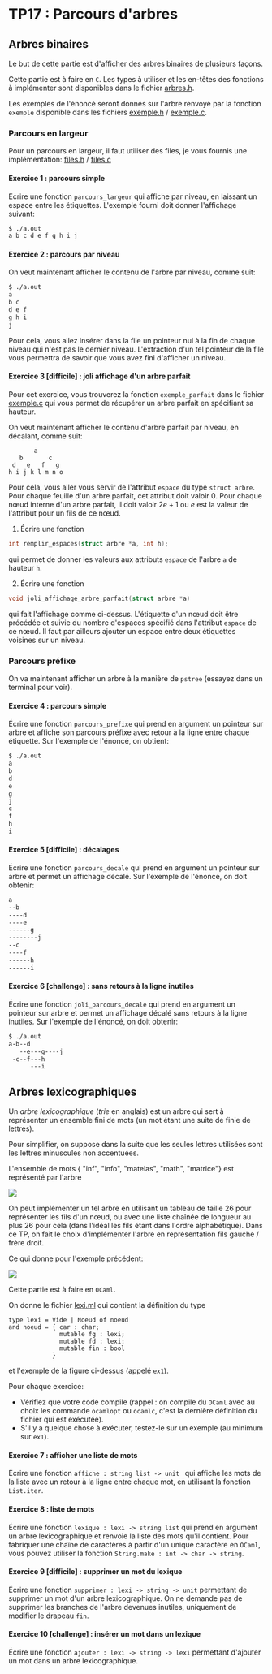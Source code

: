 TP17 : Parcours d'arbres
==

## Arbres binaires

Le but de cette partie est d'afficher des arbres binaires de plusieurs façons.

Cette partie est à faire en `C`. Les types à utiliser et les en-têtes des
fonctions à implémenter sont disponibles dans le fichier [arbres.h](code/arbres.h).

Les exemples de l'énoncé seront donnés sur l'arbre renvoyé par la
fonction `exemple` disponible dans les fichiers
[exemple.h](code/exemple.h) / [exemple.c](code/exemple.c).

### Parcours en largeur
Pour un parcours en largeur, il faut utiliser des files, je vous
fournis une implémentation: [files.h](code/files.h) / [files.c](code/files.c)

#### Exercice 1 : parcours simple
Écrire une fonction `parcours_largeur` qui affiche par niveau, en laissant
un espace entre les étiquettes. L'exemple fourni doit donner
l'affichage suivant:
```bash
$ ./a.out 
a b c d e f g h i j 
```

#### Exercice 2 : parcours par niveau
On veut maintenant afficher le contenu de l'arbre par niveau, comme
suit:
```bash
$ ./a.out
a 
b c 
d e f 
g h i 
j 
```
Pour cela, vous allez insérer dans la file un pointeur nul à la fin de
chaque niveau qui n'est pas le dernier niveau. L'extraction d'un tel
pointeur de la file vous permettra de savoir que vous avez fini
d'afficher un niveau.

#### Exercice 3 [difficile] : joli affichage d'un arbre parfait
Pour cet exercice, vous trouverez la fonction `exemple_parfait` dans
le fichier [exemple.c](code/exemple.c) qui vous permet de récupérer un
arbre parfait en spécifiant sa hauteur.

On veut maintenant afficher le contenu d'arbre parfait par niveau, en
décalant, comme suit:
```
       a        
   b       c    
 d   e   f   g  
h i j k l m n o 
```
Pour cela, vous aller vous servir de l'attribut `espace` du type
`struct arbre`. Pour chaque feuille d'un arbre parfait, cet attribut
doit valoir 0. Pour chaque nœud interne d'un arbre parfait, il doit
valoir $2e+1$ ou $e$ est la valeur de l'attribut pour un fils de ce
nœud.

1. Écrire une fonction
```C
int remplir_espaces(struct arbre *a, int h);
```
qui permet de donner les valeurs aux attributs `espace` de l'arbre `a`
de hauteur `h`.

2. Écrire une fonction
```C
void joli_affichage_arbre_parfait(struct arbre *a)
```
qui fait l'affichage comme ci-dessus. L'étiquette d'un nœud doit être
précédée et suivie du nombre d'espaces spécifié dans l'attribut
`espace` de ce nœud. Il faut par ailleurs ajouter un espace entre deux
étiquettes voisines sur un niveau.


### Parcours préfixe
On va maintenant afficher un arbre à la manière de `pstree` (essayez
dans un terminal pour voir).



#### Exercice 4 : parcours simple
Écrire une fonction `parcours_prefixe` qui prend en argument un
pointeur sur arbre et affiche son parcours préfixe avec retour à la
ligne entre chaque étiquette. Sur l'exemple de
l'énoncé, on obtient:
```bash
$ ./a.out 
a
b
d
e
g
j
c
f
h
i
```

#### Exercice 5  [difficile] : décalages
Écrire une fonction `parcours_decale` qui prend en argument un
pointeur sur arbre et permet un affichage décalé. Sur l'exemple de
l'énoncé, on doit obtenir:
```bash
a
--b
----d
----e
------g
--------j
--c
----f
------h
------i
```

#### Exercice 6  [challenge] : sans retours à la ligne inutiles
Écrire une fonction `joli_parcours_decale` qui prend en argument un
pointeur sur arbre et permet un affichage décalé sans retours à la
ligne inutiles. Sur l'exemple de
l'énoncé, on doit obtenir:
```bash
$ ./a.out 
a-b--d
   --e---g----j
 -c--f---h
      ---i
```

## Arbres lexicographiques

Un _arbre lexicographique_ (_trie_ en anglais) est un arbre qui sert à
représenter un ensemble fini de mots (un mot étant une suite de finie
de lettres).

Pour simplifier, on suppose dans la suite que les seules lettres
utilisées sont les lettres minuscules non accentuées.


L'ensemble de mots { "inf", "info", "matelas", "math", "matrice"} est représenté par l'arbre

![](img/lexique.png)

On peut implémenter un tel arbre en utilisant un tableau de taille 26
pour représenter les fils d'un nœud, ou avec une liste chaînée de
longueur au plus 26 pour cela (dans l'idéal les fils étant dans
l'ordre alphabétique). Dans ce TP, on fait le choix
d'implémenter l'arbre en représentation fils gauche / frère droit.

Ce qui donne pour l'exemple précédent:

![](img/lexi.png)

Cette partie est à faire en `OCaml`.

On donne le fichier [lexi.ml](code/lexi.ml) qui contient la définition
du type

```Caml
type lexi = Vide | Noeud of noeud
and noeud = { car : char;
              mutable fg : lexi;
              mutable fd : lexi;
              mutable fin : bool
            }
```

et l'exemple de la figure ci-dessus (appelé `ex1`).

Pour chaque exercice:
* Vérifiez que votre code compile (rappel : on compile du `OCaml` avec
  au choix les commande `ocamlopt` ou `ocamlc`, c'est la dernière
  définition du fichier qui est exécutée).
* S'il y a quelque chose à exécuter, testez-le sur un exemple (au
  minimum sur `ex1`).

#### Exercice 7 : afficher une liste de mots
Écrire une fonction `affiche : string list -> unit ` qui affiche les
mots de la liste avec un retour à la ligne entre chaque mot, en
utilisant la fonction `List.iter`.

#### Exercice 8 : liste de mots
Écrire une fonction `lexique : lexi -> string list` qui prend en
argument un arbre lexicographique et renvoie la liste des mots qu'il
contient. Pour fabriquer une chaîne de caractères à partir d'un unique
caractère en `OCaml`, vous pouvez utiliser la fonction `String.make :
int -> char -> string`.

#### Exercice 9 [difficile] : supprimer un mot du lexique
Écrire une fonction `supprimer : lexi -> string -> unit` permettant
de supprimer un mot d'un arbre lexicographique. On ne demande pas de
supprimer les branches de l'arbre devenues inutiles, uniquement de
modifier le drapeau `fin`.

#### Exercice 10 [challenge] : insérer un mot dans un lexique
Écrire une fonction `ajouter : lexi -> string -> lexi` permettant
d'ajouter un mot dans un arbre lexicographique.

